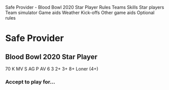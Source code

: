 ﻿
Safe Provider - Blood Bowl 2020 Star Player
Rules
Teams
Skills
Star players
Team simulator
Game aids
Weather
Kick-offs
Other game aids
Optional rules
# Safe Provider
## Blood Bowl 2020 Star Player
70 K
MV
S
AG
P
AV
6
3
2+
3+
8+
Loner (4+)
### Accept to play for...
